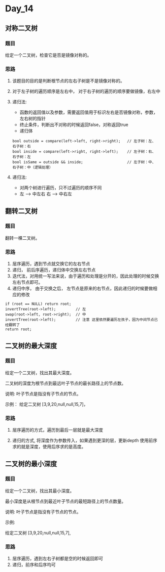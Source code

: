# Day_14

## 对称二叉树

### 题目

给定一个二叉树，检查它是否是镜像对称的。

### 思路

1. 该题目的目的是判断根节点的左右子树是不是镜像对称的。
2. 对于左子树的遍历顺序是左右中， 对于右子树的遍历的顺序要做镜像，右左中
3. 递归法: 
    * 函数的返回值以及参数，需要返回值用于标识左右是否镜像对称，参数，左右树的指针
    * 终止条件，判断出不对称的时候返回false，对称返回true
    * 递归体
    ```
    bool outside = compare(left->left, right->right);   // 左子树：左、 右子树：右
    bool inside = compare(left->right, right->left);    // 左子树：右、 右子树：左
    bool isSame = outside && inside;                    // 左子树：中、 右子树：中（逻辑处理）
    ```

4. 递归法: 
    * 对两个树进行遍历，只不过遍历的顺序不同
    * 左 --> 中左右  右 --> 中右左

##  翻转二叉树

### 题目

翻转一棵二叉树。

### 思路

1. 层序遍历，遇到节点就交换它的左右节点
2. 递归， 前后序遍历，递归体中交换左右节点
3. 迭代法，对用统一写法来说，由于遍历和处理是分开的，因此处理的时候交换左右节点即可。
4. 递归中序， 由于交换之后， 左节点是原来的右节点，因此递归的时候要做相应的修改
```
if (root == NULL) return root;
invertTree(root->left);         // 左
swap(root->left, root->right);  // 中
invertTree(root->left);         // 注意 这里依然要遍历左孩子，因为中间节点已经翻转了
return root;
```

## 二叉树的最大深度

### 题目

给定一个二叉树，找出其最大深度。

二叉树的深度为根节点到最远叶子节点的最长路径上的节点数。

说明: 叶子节点是指没有子节点的节点。

示例： 给定二叉树 [3,9,20,null,null,15,7]，

### 思路

1. 层序遍历的方式，遍历到最后一层就是最大深度

2. 递归的方式, 将深度作为参数传入，如果遇到更深的层，更新depth
使用前序求的就是深度，使用后序求的是高度。

## 二叉树的最小深度

### 题目

给定一个二叉树，找出其最小深度。

最小深度是从根节点到最近叶子节点的最短路径上的节点数量。

说明: 叶子节点是指没有子节点的节点。

示例:

给定二叉树 [3,9,20,null,null,15,7],

### 思路

1. 层序遍历，遇到左右子树都是空的时候返回即可
2. 递归，前序和后序均可
